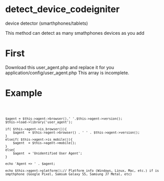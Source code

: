 # detect_device_codeigniter
device detector (smarthphones/tablets)

This method can detect as many smathphones devices as you add

# First
Download this user_agent.php and replace it for you application/config/user_agent.php
This array is incomplete.

# Example
<code>

    $agent = $this->agent->browser().' '.$this->agent->version();
    $this->load->library('user_agent');
    
    if( $this->agent->is_browser()){
        $agent  = $this->agent->browser() . ' ' . $this->agent->version();
    }
    elseif( $this->agent->is_mobile()){
        $agent  = $this->agent->mobile();
    }
    else{
        $agent  = 'Unidentified User Agent';
    }
    
    echo 'Agent => ' . $agent;
    
    echo $this->agent->platform();// Platform info (Windows, Linux, Mac, etc.) if is smpthphone (Google Pixel, Samsum Galaxy S5, Samsung J7 Metal, etc)
</code>
